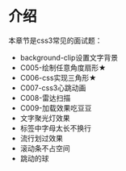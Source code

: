 # 介绍

本章节是css3常见的面试题：

- background-clip设置文字背景
- C005-绘制任意角度扇形★
- C006-css实现三角形★
- C007-css3心跳动画
- C008-雷达扫描
- C009-加载效果吃豆豆
- 文字聚光灯效果
- 标签中字母太长不换行
- 流行划过效果
- 滚动条不占空间
- 跳动的球 